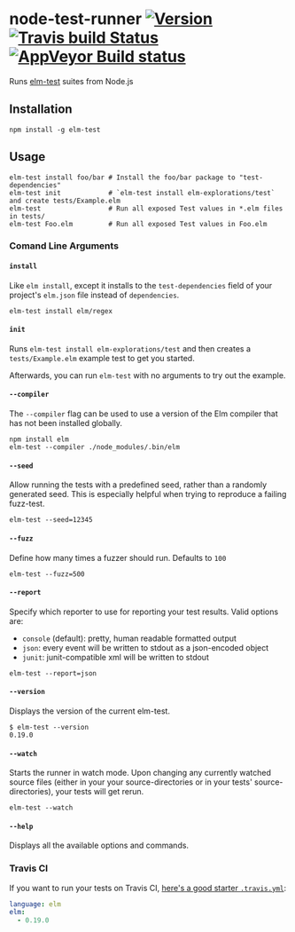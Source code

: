 # node-test-runner [![Version](https://img.shields.io/npm/v/elm-test.svg)](https://www.npmjs.com/package/elm-test) [![Travis build Status](https://travis-ci.org/rtfeldman/node-test-runner.svg?branch=master)](http://travis-ci.org/rtfeldman/node-test-runner) [![AppVeyor Build status](https://ci.appveyor.com/api/projects/status/f2qymrpgdfsad62w/branch/master?svg=true)](https://ci.appveyor.com/project/rtfeldman/node-test-runner/branch/master)


Runs [elm-test](https://package.elm-lang.org/packages/elm-explorations/test/latest) suites from Node.js

## Installation

```shell
npm install -g elm-test
```

## Usage

```shell
elm-test install foo/bar # Install the foo/bar package to "test-dependencies"
elm-test init            # `elm-test install elm-explorations/test` and create tests/Example.elm
elm-test                 # Run all exposed Test values in *.elm files in tests/
elm-test Foo.elm         # Run all exposed Test values in Foo.elm
```

### Comand Line Arguments

#### `install`

Like `elm install`, except it installs to the `test-dependencies` field of your project's `elm.json` file instead of `dependencies`.

```shell
elm-test install elm/regex
```

#### `init`

Runs `elm-test install elm-explorations/test` and then creates a `tests/Example.elm`
example test to get you started.

Afterwards, you can run `elm-test` with no arguments to try out the example.

#### `--compiler`

The `--compiler` flag can be used to use a version of the Elm compiler that
has not been installed globally.

```shell
npm install elm
elm-test --compiler ./node_modules/.bin/elm
```

#### `--seed`

Allow running the tests with a predefined seed, rather than a randomly generated seed. This is especially helpful when trying to reproduce a failing fuzz-test.

```shell
elm-test --seed=12345
```

#### `--fuzz`

Define how many times a fuzzer should run. Defaults to `100`

```shell
elm-test --fuzz=500
```

#### `--report`

Specify which reporter to use for reporting your test results. Valid options are:

- `console` (default): pretty, human readable formatted output
- `json`: every event will be written to stdout as a json-encoded object
- `junit`: junit-compatible xml will be written to stdout

```shell
elm-test --report=json
```

#### `--version`

Displays the version of the current elm-test.

```shell
$ elm-test --version
0.19.0
```

#### `--watch`

Starts the runner in watch mode. Upon changing any currently watched source
files (either in your your source-directories or in your tests'
source-directories), your tests will get rerun.

```shell
elm-test --watch
```

#### `--help`

Displays all the available options and commands.

### Travis CI

If you want to run your tests on Travis CI, [here's a good starter `.travis.yml`](https://docs.travis-ci.com/user/languages/elm/):

```yml
language: elm
elm:
  - 0.19.0
```
